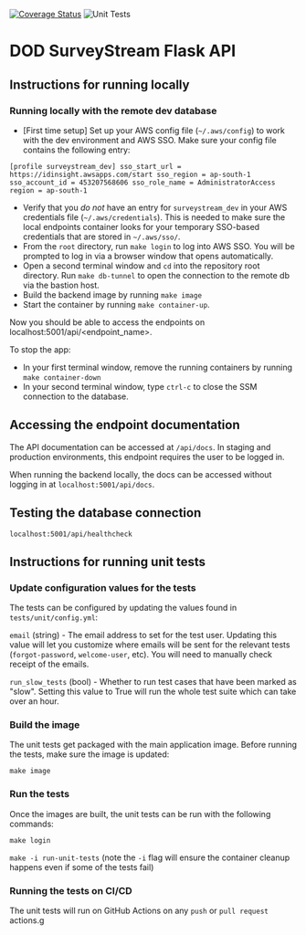 [![Coverage Status](https://coveralls.io/repos/github/IDinsight/dod_surveystream_flask_api/badge.svg?t=BhAQ0K)](https://coveralls.io/github/IDinsight/dod_surveystream_flask_api)
![Unit Tests](https://github.com/IDinsight/dod_surveystream_flask_api/actions/workflows/unittest.yml/badge.svg)

# DOD SurveyStream Flask API

## Instructions for running locally

### Running locally with the remote dev database

- [First time setup] Set up your AWS config file (`~/.aws/config`) to work with the dev environment and AWS SSO. Make sure your config file contains the following entry:

`[profile surveystream_dev]
sso_start_url = https://idinsight.awsapps.com/start
sso_region = ap-south-1
sso_account_id = 453207568606
sso_role_name = AdministratorAccess
region = ap-south-1`

- Verify that you *do not* have an entry for `surveystream_dev` in your AWS credentials file (`~/.aws/credentials`). This is needed to make sure the local endpoints container looks for your temporary SSO-based credentials that are stored in `~/.aws/sso/`.
- From the `root` directory, run `make login` to log into AWS SSO. You will be prompted to log in via a browser window that opens automatically.
- Open a second terminal window and `cd` into the repository root directory. Run `make db-tunnel` to open the connection to the remote db via the bastion host.
- Build the backend image by running `make image`
- Start the container by running `make container-up`.

Now you should be able to access the endpoints on localhost:5001/api/<endpoint_name>.

To stop the app:
- In your first terminal window, remove the running containers by running `make container-down`
- In your second terminal window, type `ctrl-c` to close the SSM connection to the database.

## Accessing the endpoint documentation

The API documentation can be accessed at `/api/docs`. In staging and production environments, this endpoint requires the user to be logged in. 

When running the backend locally, the docs can be accessed without logging in at `localhost:5001/api/docs`.

## Testing the database connection

`localhost:5001/api/healthcheck`

## Instructions for running unit tests

### Update configuration values for the tests

The tests can be configured by updating the values found in `tests/unit/config.yml`:

`email` (string) - The email address to set for the test user. Updating this value will let you customize where emails will be sent for the relevant tests (`forgot-password`, `welcome-user`, etc). You will need to manually check receipt of the emails.

`run_slow_tests` (bool) - Whether to run test cases that have been marked as "slow". Setting this value to True will run the whole test suite which can take over an hour. 

### Build the image

The unit tests get packaged with the main application image. Before running the tests, make sure the image is updated:

`make image`

### Run the tests

Once the images are built, the unit tests can be run with the following commands:

`make login`

`make -i run-unit-tests` (note the `-i` flag will ensure the container cleanup happens even if some of the tests fail)

### Running the tests on CI/CD

The unit tests will run on GitHub Actions on any `push` or `pull request` actions.g